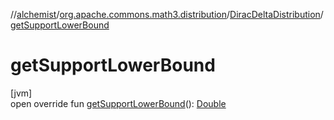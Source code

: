 //[alchemist](../../../index.md)/[org.apache.commons.math3.distribution](../index.md)/[DiracDeltaDistribution](index.md)/[getSupportLowerBound](get-support-lower-bound.md)

# getSupportLowerBound

[jvm]\
open override fun [getSupportLowerBound](get-support-lower-bound.md)(): [Double](https://kotlinlang.org/api/latest/jvm/stdlib/kotlin/-double/index.html)
